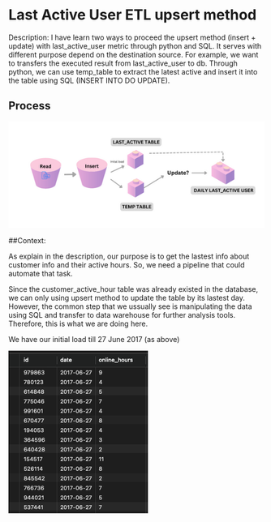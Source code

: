 # Last Active User ETL upsert method

Description: 
I have learn two ways to proceed the upsert method (insert + update) with last_active_user metric through python and SQL. It serves with different purpose depend on the destination source. For example, we want to transfers the executed result from last_active_user to db. Through python, we can use temp_table to extract the latest active and insert it into the table using SQL (INSERT INTO DO UPDATE). 


## Process

![Logic flowchart](flowchart.png)



##Context:

As explain in the description, our purpose is to get the lastest info about customer info and their active hours. So, we need a pipeline that could automate that task. 

Since the customer_active_hour table was already existed in the database, we can only using upsert method to update the table by its lastest day. However, the common step that we ussually see is manipulating the data using SQL and transfer to data warehouse for further analysis tools. Therefore, this is what we are doing here. 

We have our initial load till 27 June 2017 (as above) 

![cus_tbl](cus_active_hour-27.png)






